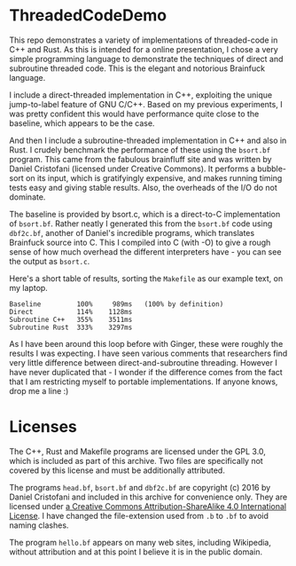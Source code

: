 # ThreadedCodeDemo

This repo demonstrates a variety of implementations of threaded-code in C++ and Rust. As this is 
intended for a online presentation, I chose a very simple programming language to demonstrate the 
techniques of direct and subroutine threaded code. This is the elegant and notorious Brainfuck 
language.

I include a direct-threaded implementation in C++, exploiting the unique jump-to-label feature of GNU C/C++. 
Based on my previous experiments, I was pretty confident this would have performance quite close to the 
baseline, which appears to be the case. 

And then I include a subroutine-threaded implementation in C++ and also in Rust. I crudely benchmark the 
performance of these using the `bsort.bf` program. This came from the fabulous brainfluff site and was
written by Daniel Cristofani (licensed under Creative Commons). It performs a bubble-sort on its input, 
which is gratifyingly expensive, and makes running timing tests easy and giving stable results. Also, 
the overheads of the I/O do not dominate.

The baseline is provided by bsort.c, which is a direct-to-C implementation of `bsort.bf`. Rather neatly
I generated this from the `bsort.bf` code using `dbf2c.bf`, another of Daniel's incredible programs, which 
translates Brainfuck source into C. This I compiled into C (with -O) to give a rough sense of how much
overhead the different interpreters have - you can see the output as `bsort.c`.

Here's a short table of results, sorting the `Makefile` as our example text, on my laptop.
```
Baseline         100%     989ms   (100% by definition)
Direct           114%    1128ms
Subroutine C++   355%    3511ms
Subroutine Rust  333%    3297ms
```

As I have been around this loop before with Ginger, these were roughly the results I was expecting. I have
seen various comments that researchers find very little difference between direct-and-subroutine threading.
However I have never duplicated that - I wonder if the difference comes from the fact that I am restricting 
myself to portable implementations. If anyone knows, drop me a line :)

# Licenses

The C++, Rust and Makefile programs are licensed under the GPL 3.0, which is included as part of this archive. 
Two files are specifically not covered by this license and must be additionally attributed.

The programs `head.bf`, `bsort.bf` and `dbf2c.bf` are copyright (c) 2016 by Daniel Cristofani and included in this archive
for convenience only. They are licensed under 
[a Creative Commons Attribution-ShareAlike 4.0 International License](https://creativecommons.org/licenses/by-sa/4.0/). 
I have changed the file-extension used from `.b` to `.bf` to avoid naming clashes.

The program `hello.bf` appears on many web sites, including Wikipedia, without attribution and at this point I 
believe it is in the public domain.
